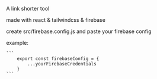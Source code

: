 A link shorter tool

made with react & tailwindcss & firebase

create src/firebase.config.js and paste your firebase config

example:

    ```
        export const firebaseConfig = {
            ...yourFirebaseCredentials
        }
    ```
